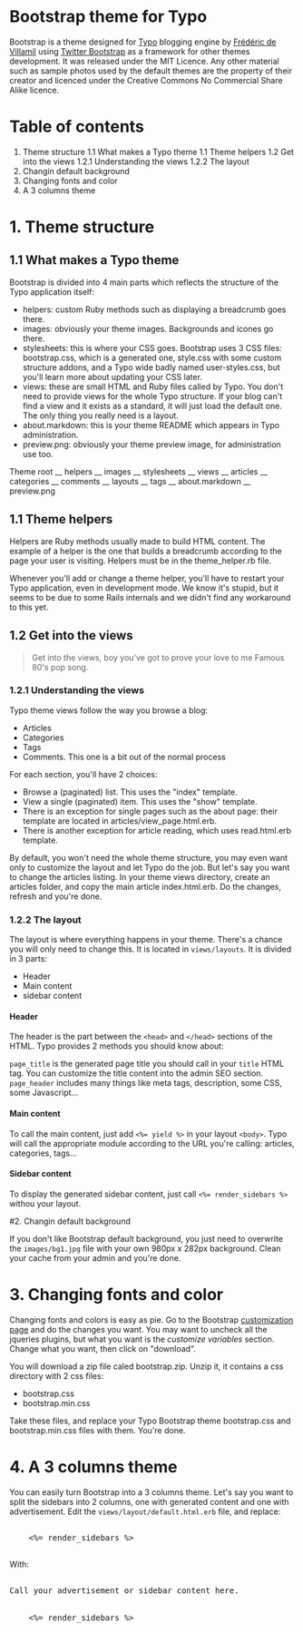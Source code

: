# Bootstrap theme for Typo

Bootstrap is a theme designed for [Typo][1] blogging engine by [Frédéric de Villamil][2] using [Twitter Bootstrap][3] as a framework for other themes development. It was released under the MIT Licence. Any other material such as sample photos used by the default themes are the property of their creator and licenced under the Creative Commons No Commercial Share Alike licence.

# Table of contents

1. Theme structure
1.1 What makes a Typo theme
1.1 Theme helpers
1.2 Get into the views
1.2.1 Understanding the views
1.2.2 The layout
2. Changin default background
3. Changing fonts and color
4. A 3 columns theme

# 1. Theme structure

## 1.1 What makes a Typo theme

Bootstrap is divided into 4 main parts which reflects the structure of the Typo application itself:

* helpers: custom Ruby methods such as displaying a breadcrumb goes there.
* images: obviously your theme images. Backgrounds and icones go there.
* stylesheets: this is where your CSS goes. Bootstrap uses 3 CSS files: bootstrap.css, which is a generated one, style.css with some custom structure addons, and a Typo wide badly named user-styles.css, but you'll learn more about updating your CSS later.
* views: these are small HTML and Ruby files called by Typo. You don't need to provide views for the whole Typo structure. If your blog can't find a view and it exists as a standard, it will just load the default one. The only thing you really need is a layout.
* about.markdown: this is your theme README which appears in Typo administration.
* preview.png: obviously your theme preview image, for administration use too.

Theme root
\__ helpers
\__ images
\__ stylesheets
\__ views
  \__ articles
	\__ categories
	\__ comments
	\__ layouts
	\__ tags
\__ about.markdown
\__ preview.png

## 1.1 Theme helpers

Helpers are Ruby methods usually made to build HTML content. The example of a helper is the one that builds a breadcrumb according to the page your user is visiting. Helpers must be in the theme_helper.rb file.

Whenever you'll add or change a theme helper, you'll have to restart your Typo application, even in development mode. We know it's stupid, but it seems to be due to some Rails internals and we didn't find any workaround to this yet.

## 1.2 Get into the views

> Get into the views, boy you've got to prove your love to me
> Famous 80's pop song.

### 1.2.1 Understanding the views

Typo theme views follow the way you browse a blog:

* Articles
* Categories
* Tags
* Comments. This one is a bit out of the normal process

For each section, you'll have 2 choices:

* Browse a (paginated) list. This uses the "index" template.
* View a single (paginated) item. This uses the "show" template.
* There is an exception for single pages such as the about page: their template are located in articles/view_page.html.erb.
* There is another exception for article reading, which uses read.html.erb template.

By default, you won't need the whole theme structure, you may even want only to customize the layout and let Typo do the job. But let's say you want to change the articles listing. In your theme views directory, create an articles folder, and copy the main article index.html.erb. Do the changes, refresh and you're done.


### 1.2.2 The layout

The layout is where everything happens in your theme. There's a chance you will only need to change this. It is located in `views/layouts`. It is divided in 3 parts:

* Header
* Main content
* sidebar content

#### Header

The header is the part between the `<head>` and `</head>` sections of the HTML. Typo provides 2 methods you should know about:

`page_title` is the generated page title you should call in your `title` HTML tag. You can customize the title content into the admin SEO section.
`page_header` includes many things like meta tags, description, some CSS, some Javascript...

#### Main content

To call the main content, just add `<%= yield %>` in your layout `<body>`. Typo will call the appropriate module according to the URL you're calling: articles, categories, tags...


#### Sidebar content

To display the generated sidebar content, just call `<%= render_sidebars %>` withou your layout.

#2. Changin default background

If you don't like Bootstrap default background, you just need to overwrite the `images/bg1.jpg` file with your own 980px x 282px background. Clean your cache from your admin and you're done.

# 3. Changing fonts and color

Changing fonts and colors is easy as pie. Go to the Bootstrap [customization page][4] and do the changes you want. You may want to uncheck all the jqueries plugins, but what you want is the _customize variables_ section. Change what you want, then click on "download".

You will download a zip file caled bootstrap.zip. Unzip it, it contains a css directory with 2 css files:

* bootstrap.css
* bootstrap.min.css

Take these files, and replace your Typo Bootstrap theme bootstrap.css and bootstrap.min.css files with them. You're done.

# 4. A 3 columns theme

You can easily turn Bootstrap into a 3 columns theme. Let's say you want to split the sidebars into 2 columns, one with generated content and one with advertisement. Edit the `views/layout/default.html.erb` file, and replace:

<pre>
<div id='sidebar' class='span4'>
	<%= render_sidebars %>
</div>
</pre>

With:

<pre>
<div class='span2'>
Call your advertisement or sidebar content here.
</div>
<div id='sidebar' class='span2'>
	<%= render_sidebars %>
</div>
</pre>


[1]: http://typosphere.org
[2]: http://t37.net
[3]: http://twitter.github.com/bootstrap
[4]: http://twitter.github.com/bootstrap/download.html
